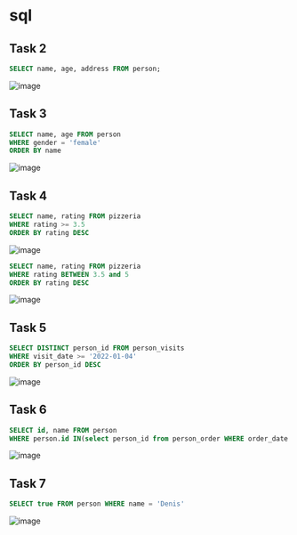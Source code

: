 # sql
## Task 2
```sql
SELECT name, age, address FROM person;
```
![image](https://github.com/reallyShould/sql/assets/77869589/33bb11b9-6752-45c8-8658-7479da92b031)

## Task 3
```sql
SELECT name, age FROM person
WHERE gender = 'female'
ORDER BY name
```
![image](https://github.com/reallyShould/sql/assets/77869589/274e6470-9394-491b-9e2b-0ce5ad32a134)

## Task 4
```sql
SELECT name, rating FROM pizzeria
WHERE rating >= 3.5
ORDER BY rating DESC
```
![image](https://github.com/reallyShould/sql/assets/77869589/07584c93-68a1-46b9-b210-78c1dbfaeb20)
```sql
SELECT name, rating FROM pizzeria
WHERE rating BETWEEN 3.5 and 5
ORDER BY rating DESC
```
![image](https://github.com/reallyShould/sql/assets/77869589/c9c78e9c-d41d-4e25-a2ac-e7b58f0509a2)


## Task 5
```sql
SELECT DISTINCT person_id FROM person_visits
WHERE visit_date >= '2022-01-04'
ORDER BY person_id DESC
```
![image](https://github.com/reallyShould/sql/assets/77869589/fba8b67d-cc37-4e6f-9a32-cdb87249c164)

## Task 6
```sql
SELECT id, name FROM person 
WHERE person.id IN(select person_id from person_order WHERE order_date = '2022-01-01' OR order_date = '2022-01-02' OR order_date = '2022-01-03')
```
![image](https://github.com/reallyShould/sql/assets/77869589/4cbb17bf-0088-472b-986a-f75868762eac)

## Task 7
```sql
SELECT true FROM person WHERE name = 'Denis'
```
![image](https://github.com/reallyShould/sql/assets/77869589/337ab57f-d128-4cbc-a20e-b5ba306e8e09)

